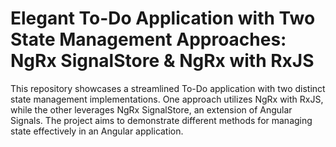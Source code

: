 # Elegant To-Do Application with Two State Management Approaches: NgRx SignalStore & NgRx with RxJS

This repository showcases a streamlined To-Do application with two distinct state management implementations. One approach utilizes NgRx with RxJS, while the other leverages NgRx SignalStore, an extension of Angular Signals. The project aims to demonstrate different methods for managing state effectively in an Angular application.
